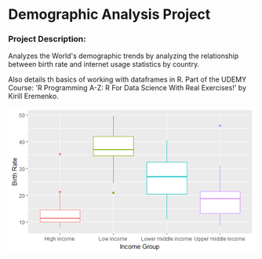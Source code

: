 # Demographic Analysis Project 

### Project Description: 
Analyzes the World's demographic trends by analyzing the relationship between birth rate and internet usage statistics by country. 

Also details th basics of working with dataframes in R. 
Part of the UDEMY Course: 'R Programming A-Z: R For Data Science With Real Exercises!' by Kirill Eremenko.

![alt text](https://github.com/sebasquirarte/R-Programming-A-Z/blob/main/Demographic-Analyisis-Project/Box%20Plot.png)
